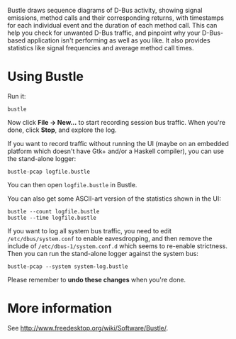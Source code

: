 Bustle draws sequence diagrams of D-Bus activity, showing signal
emissions, method calls and their corresponding returns, with timestamps
for each individual event and the duration of each method call. This can
help you check for unwanted D-Bus traffic, and pinpoint why your
D-Bus-based application isn't performing as well as you like. It also
provides statistics like signal frequencies and average method call
times.


Using Bustle
============

Run it:

    bustle

Now click **File → New…** to start recording session bus traffic. When you're
done, click **Stop**, and explore the log.

If you want to record traffic without running the UI (maybe on an embedded
platform which doesn't have Gtk+ and/or a Haskell compiler), you can use the
stand-alone logger:

    bustle-pcap logfile.bustle

You can then open `logfile.bustle` in Bustle.

You can also get some ASCII-art
version of the statistics shown in the UI:

    bustle --count logfile.bustle
    bustle --time logfile.bustle

If you want to log all system bus traffic, you need to edit
`/etc/dbus/system.conf` to enable eavesdropping, and then remove the include of
`/etc/dbus-1/system.conf.d` which seems to re-enable strictness. Then you can run
the stand-alone logger against the system bus:

    bustle-pcap --system system-log.bustle

Please remember to **undo these changes** when you're done.


More information
================

See <http://www.freedesktop.org/wiki/Software/Bustle/>.
